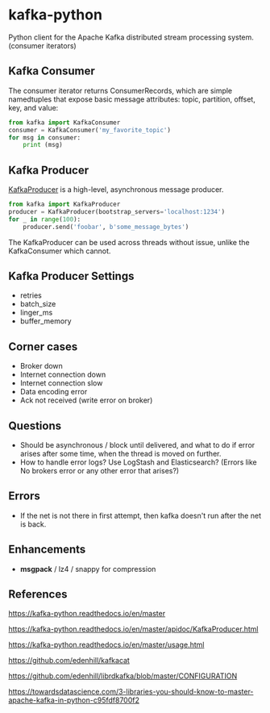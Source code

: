 # kafka-python

Python client for the Apache Kafka distributed stream processing system. (consumer iterators)

## Kafka Consumer

The consumer iterator returns ConsumerRecords, which are simple namedtuples that expose basic message attributes: topic, partition, offset, key, and value:

```python
from kafka import KafkaConsumer
consumer = KafkaConsumer('my_favorite_topic')
for msg in consumer:
    print (msg)
```

## Kafka Producer

[KafkaProducer](https://kafka-python.readthedocs.io/en/master/apidoc/kafka.html#kafka.KafkaProducer) is a high-level, asynchronous message producer.

```python
from kafka import KafkaProducer
producer = KafkaProducer(bootstrap_servers='localhost:1234')
for _ in range(100):
    producer.send('foobar', b'some_message_bytes')
```

The KafkaProducer can be used across threads without issue, unlike the KafkaConsumer which cannot.

## Kafka Producer Settings

- retries
- batch_size
- linger_ms
- buffer_memory

## Corner cases

- Broker down
- Internet connection down
- Internet connection slow
- Data encoding error
- Ack not received (write error on broker)

## Questions

- Should be asynchronous / block until delivered, and what to do if error arises after some time, when the thread is moved on further.
- How to handle error logs? Use LogStash and Elasticsearch? (Errors like No brokers error or any other error that arises?)

## Errors

- If the net is not there in first attempt, then kafka doesn't run after the net is back.

## Enhancements

- **msgpack** / lz4 / snappy for compression

## References

https://kafka-python.readthedocs.io/en/master

https://kafka-python.readthedocs.io/en/master/apidoc/KafkaProducer.html

https://kafka-python.readthedocs.io/en/master/usage.html

https://github.com/edenhill/kafkacat

https://github.com/edenhill/librdkafka/blob/master/CONFIGURATION

https://towardsdatascience.com/3-libraries-you-should-know-to-master-apache-kafka-in-python-c95fdf8700f2
